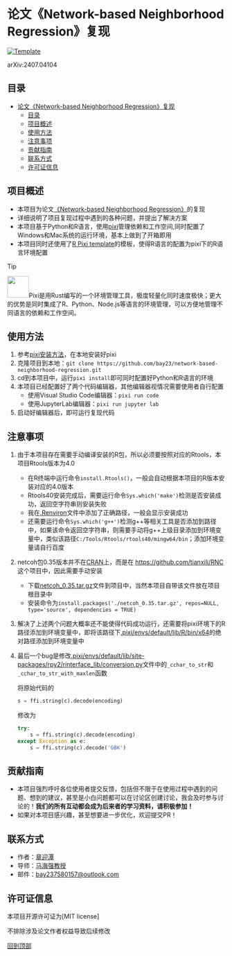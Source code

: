# 论文《Network-based Neighborhood Regression》复现

[![Template](https://img.shields.io/endpoint?url=https://raw.githubusercontent.com/roaldarbol/r-template//main/badge.json)](https://github.com/roaldarbol/r-template)

arXiv:2407.04104

## 目录

- [论文《Network-based Neighborhood Regression》复现](#论文network-based-neighborhood-regression复现)
  - [目录](#目录)
  - [项目概述](#项目概述)
  - [使用方法](#使用方法)
  - [注意事项](#注意事项)
  - [贡献指南​](#贡献指南)
  - [联系方式​](#联系方式)
  - [许可证信息​](#许可证信息)

## 项目概述

- 本项目为论文[《Network-based Neighborhood Regression》](https://arxiv.org/abs/2407.04104)的复现
- 详细说明了项目复现过程中遇到的各种问题，并提出了解决方案
- 本项目基于Python和R语言，使用[pixi](pixi.sh)管理依赖和工作空间,同时配置了Windows和Mac系统的运行环境，基本上做到了开箱即用
- 本项目同时还使用了[R Pixi template](https://github.com/roaldarbol/r-template)的模板，使得R语言的配置为pixi下的R语言环境配置

> [!TIP]
> <img src="https://pixi.sh/latest/assets/pixi.png" width="50">Pixi是用Rust编写的一个环境管理工具，极度轻量化同时速度极快；更大的优势是同时集成了R、Python、Node.js等语言的环境管理，可以方便地管理不同语言的依赖和工作空间。

## 使用方法

1. 参考[pixi安装方法](https://pixi.sh/latest/installation/)，在本地安装好pixi
2. 克隆项目到本地：`git clone https://github.com/bay23/network-based-neighborhood-regression.git`
3. cd到本项目中，运行`pixi install`即可同时配置好Python和R语言的环境
4. 本项目已经配置好了两个代码编辑器，其他编辑器视情况需要使用者自行配置
   - 使用Visual Studio Code编辑器：`pixi run code`
   - 使用JupyterLab编辑器：`pixi run jupyter lab`
5. 启动好编辑器后，即可运行复现代码

## 注意事项

1. 由于本项目存在需要手动编译安装的R包，所以必须要按照对应的Rtools，本项目Rtools版本为4.0
    - 在R终端中运行命令`install.Rtools()`，一般会自动根据本项目的R版本安装对应的4.0版本
    - Rtools40安装完成后，需要运行命令`Sys.which('make')`检测是否安装成功，返回空字符串则安装失败
    - 我在[.Renviron](./.Renviron)文件中添加了正确路径，一般会显示安装成功
    - 还需要运行命令`Sys.which('g++')`检测g++等相关工具是否添加到路径中，如果该命令返回空字符串，则需要手动将g++上级目录添加到环境变量中，类似该路径`C:/Tools/Rtools/rtools40/mingw64/bin`；添加环境变量请自行百度
2. netcoh包0.35版本并不在[CRAN](https://cran.r-project.org/)上，而是在 https://github.com/tianxili/RNC 这个项目中，因此需要手动安装
    - 下载[netcoh_0.35.tar.gz](./netcoh_0.35.tar.gz)文件到项目中，当然本项目自带该文件放在项目根目录中
    - 安装命令为`install.packages('./netcoh_0.35.tar.gz', repos=NULL, type='source', dependencies = TRUE)`
3. 解决了上述两个问题大概率还不能使得代码成功运行，还需要将pixi环境下的R路径添加到环境变量中，即将该路径下[.pixi/envs/default/lib/R/bin/x64](./.pixi/envs/default/lib/R/bin/x64)的绝对路径添加到环境变量中
4. 最后一个bug是修改[.pixi/envs/default/lib/site-packages/rpy2/rinterface_lib/conversion.py](.pixi/envs/default/lib/site-packages/rpy2/rinterface_lib/conversion.py)文件中的`_cchar_to_str`和`_cchar_to_str_with_maxlen`函数
    
    将原始代码的
    ```python
    s = ffi.string(c).decode(encoding)
    ```
    修改为
    ```python
    try:
        s = ffi.string(c).decode(encoding)
    except Exception as e:
        s = ffi.string(c).decode('GBK')
    ```

## 贡献指南​

- 本项目强烈呼吁各位使用者提交反馈，包括但不限于在使用过程中遇到的问题、想到的建议，甚至是小白问题都可以在讨论区创建讨论，我会及时参与讨论的！**我们的所有互动都会成为后来者的学习资料，请积极参加！**
- 如果对本项目感兴趣，甚至想要进一步优化，欢迎提交PR！

## 联系方式​

- 作者：[章迎潭](https://github.com/MaxforCherubim)
- 导师：[马海强教授](https://stat.jxufe.edu.cn/news-show-7166.html)
- 邮件：<EMAIL>bay237580157@outlook.com</EMAIL>

## 许可证信息​

本项目开源许可证为[MIT license]

不排除涉及论文作者权益导致后续修改

[回到顶部](#目录)
